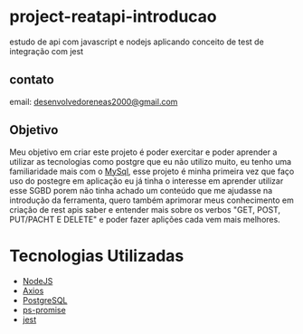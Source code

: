 # project-reatapi-introducao
estudo de api com javascript e nodejs aplicando conceito de test de integração com jest

## contato
email: desenvolvedoreneas2000@gmail.com

## Objetivo
Meu objetivo em criar este projeto é poder exercitar e poder aprender a utilizar as tecnologias como postgre que eu não 
utilizo muito, eu tenho uma familiaridade mais com o <a target="_blank" href="https://www.mysql.com/">MySql<a>, esse projeto é minha primeira vez que faço uso do postegre 
em aplicação  eu já tinha o interesse  em aprender utilizar esse SGBD porem não tinha achado um conteúdo que me ajudasse
na introdução da ferramenta, quero  também aprimorar meus conhecimento em criação de rest apis saber e entender mais 
sobre os verbos "GET, POST, PUT/PACHT E DELETE" e poder fazer aplições cada vem mais melhores.

# Tecnologias Utilizadas
* <a  href="https://nodejs.org/en/" target="_blank">NodeJS</a>
* <a target="_blank" href="https://www.npmjs.com/package/axios">Axios<a>
* <a target="_blank" href="https://www.postgresql.org/">PostgreSQL<a>
* <a target="_blank" href="https://www.npmjs.com/package/ps-promise">ps-promise<a>
* <a target="_blank" href="https://jestjs.io/docs/en/getting-started">jest<a>
